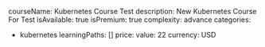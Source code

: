 courseName: Kubernetes Course Test
description: New Kubernetes Course For Test
isAvailable: true
isPremium: true
complexity: advance
categories: 
  - kubernetes
learningPaths: []
price: 
  value: 22
  currency: USD
